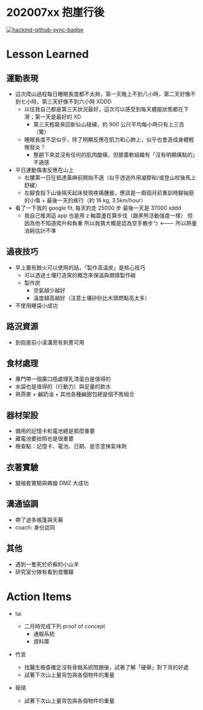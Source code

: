 # 202007xx 抱崖行後

[![hackmd-github-sync-badge](https://hackmd.io/s2C-pmdTSga2DfPYAbauWw/badge)](https://hackmd.io/s2C-pmdTSga2DfPYAbauWw)


# Lesson Learned
## 運動表現
- 這次爬山過程每日睡眠長度都不太夠，第一天晚上不到八小時，第二天好像不到七小時，第三天好像不到六小時 XDDD
    - 以往我自己都是第三天狀況最好，這次可以感受到每天體能狀態都在下滑；第一天是最好的 XD
        - 第三天輕裝來回新仙山稜線，約 900 公尺平均每小時只有上三百（驚）
    - 睡眠長度不足似乎，除了明顯反應在肌力和心肺上，似乎也會造成身體輕微發炎？
        - 整趟下來並沒有任何的肌肉酸痛，但膝蓋軟組織有「沒有明顯痛點的」不適感
- 平日運動傷害反應在山上
    - 右腰第一日在抵達黃麻前開始不適（似乎透過外用凝膠和/或登山杖後馬上舒緩）
    - 左腳食指下山後隔天起床發現疼痛腫脹，應該是一兩個月前重訓時腳抽筋的小傷 + 最後一天的疾行（約 16 kg, 3.5km/hour）
- 看了一下我的 google fit, 每天約走 25000 步      最後一天是 37000  xddd
    - 我自己推測這 app 也是用 z 軸震盪在算步伐（跟黑熊活動強度一樣）     但因為他不知道爬升和負重   所以我猜大概是認為空手散步ㄅ <--- 所以熱量消耗估計不準


## 過夜技巧
- 早上要有餘火可以使用的話，「製作高溫炭」是核心技巧
    - 可以透過土壤打造窯的概念來保溫與燜燒製作碳
    - 製作炭
        - 空氣越少越好
        - 溫度越高越好（注意土壤矽砂比木頭燃點高太多）
- 不使用睡袋小成功


## 路況資源
- 到抱崖前小溪溝旁有刺蔥可用

## 食材處理
- 專門帶一個廣口瓶處理乳清蛋白是值得的
- 水袋也是值得的（行動力）與足量的飲水
- 熟燕麥 + 鹹奶油 + 其他各種鹹甜包總是個不敗組合

## 器材架設
- 備用的記憶卡和電池總是那麼重要
- 藏電池要拍照也是很重要
- 檢查點：記憶卡、電池、日期、是否塗抹氣味劑

## 衣著實驗
- 腿袖套實驗與螞蝗 DMZ 大成功

## 溝通協調
- 帶了過多帳篷與天幕
- coach: 身份認同

## 其他
- 遇到一隻死於疥癬的小山羊
- 研究室分隊有看到食蟹饛

# Action Items

- tai
    - 二月時完成下列 proof of concept
        - 通報系統
        - 資料庫
- 竹宣
    - 找醫生檢查確定沒有骨骼系統問題後，試著了解「硬舉」對下背的好處
    - 試著下次山上量背包與各個物件的重量

- 筱晴
    - 試著下次山上量背包與各個物件的重量